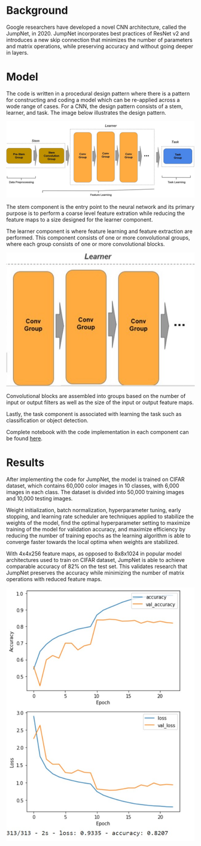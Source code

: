 # Background

Google researchers have developed a novel CNN architecture, called the JumpNet, in 2020. JumpNet incorporates best practices of ResNet v2 and introduces a new skip connection that minimizes the number of parameters and matrix operations, while preserving accuracy and without going deeper in layers.


# Model

The code is written in a procedural design pattern where there is a pattern for constructing and coding a model which can be re-applied across a wode range of cases. For a CNN, the design pattern consists of a stem, learner, and task. The image below illustrates the design pattern.

![CNN](./images/cnn.jpg)

The stem component is the entry point to the neural network and its primary purpose is to perform a coarse level feature extration while reducing the feature maps to a size designed for the learner component.

The learner component is where feature learning and feature extraction are performed. This component consists of one or more convolutional groups, where each group consists of one or more convolutional blocks. 

![Learner](./images/learner.jpg)

Convolutional blocks are assembled into groups based on the number of input or output filters as well as the size of the input or output feature maps.

Lastly, the task component is associated with learning the task such as classification or object detection.

Complete notebook with the code implementation in each component can be found [here](https://github.com/tjeng/JumpNet/blob/main/JumpNet.ipynb).

# Results

After implementing the code for JumpNet, the model is trained on CIFAR dataset, which contains 60,000 color images in 10 classes, with 6,000 images in each class. The dataset is divided into 50,000 training images and 10,000 testing images. 

Weight initialization, batch normalization, hyperparameter tuning, early stopping, and learning rate scheduler are techniques applied to stabilize the weights of the model, find the optimal hyperparameter setting to maximize training of the model for validation accuracy, and maximize efficiency by reducing the number of training epochs as the learning algorithm is able to converge faster towards the local optima when weights are stabilized. 

With 4x4x256 feature maps, as opposed to 8x8x1024 in popular model architectures used to train on CIFAR dataset, JumpNet is able to achieve comparable accuracy of 82% on the test set. This validates research that JumpNet preserves the accuracy while minimizing the number of matrix operations with reduced feature maps. 

![Results](./images/results.jpg)
